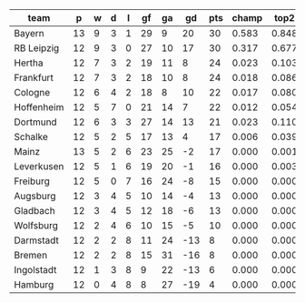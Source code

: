 |    team    | p  | w | d | l | gf | ga | gd  | pts | champ | top2  | top3  | top4  |  5-7  | bot4  | bot3  | bot2  |
|------------|----|---|---|---|----|----|-----|-----|-------|-------|-------|-------|-------|-------|-------|-------|
| Bayern     | 13 | 9 | 3 | 1 | 29 |  9 |  20 |  30 | 0.583 | 0.848 | 0.934 | 0.971 | 0.027 | 0.000 | 0.000 | 0.000|
| RB Leipzig | 12 | 9 | 3 | 0 | 27 | 10 |  17 |  30 | 0.317 | 0.677 | 0.833 | 0.910 | 0.083 | 0.000 | 0.000 | 0.000|
| Hertha     | 12 | 7 | 3 | 2 | 19 | 11 |   8 |  24 | 0.023 | 0.103 | 0.247 | 0.403 | 0.411 | 0.000 | 0.000 | 0.000|
| Frankfurt  | 12 | 7 | 3 | 2 | 18 | 10 |   8 |  24 | 0.018 | 0.086 | 0.216 | 0.369 | 0.434 | 0.000 | 0.000 | 0.000|
| Cologne    | 12 | 6 | 4 | 2 | 18 |  8 |  10 |  22 | 0.017 | 0.080 | 0.217 | 0.370 | 0.417 | 0.000 | 0.000 | 0.000|
| Hoffenheim | 12 | 5 | 7 | 0 | 21 | 14 |   7 |  22 | 0.012 | 0.054 | 0.163 | 0.291 | 0.422 | 0.000 | 0.000 | 0.000|
| Dortmund   | 12 | 6 | 3 | 3 | 27 | 14 |  13 |  21 | 0.023 | 0.110 | 0.258 | 0.411 | 0.404 | 0.001 | 0.000 | 0.000|
| Schalke    | 12 | 5 | 2 | 5 | 17 | 13 |   4 |  17 | 0.006 | 0.039 | 0.111 | 0.217 | 0.419 | 0.001 | 0.000 | 0.000|
| Mainz      | 13 | 5 | 2 | 6 | 23 | 25 |  -2 |  17 | 0.000 | 0.001 | 0.004 | 0.012 | 0.090 | 0.053 | 0.018 | 0.006|
| Leverkusen | 12 | 5 | 1 | 6 | 19 | 20 |  -1 |  16 | 0.000 | 0.003 | 0.015 | 0.036 | 0.178 | 0.021 | 0.007 | 0.002|
| Freiburg   | 12 | 5 | 0 | 7 | 16 | 24 |  -8 |  15 | 0.000 | 0.000 | 0.001 | 0.003 | 0.026 | 0.177 | 0.085 | 0.032|
| Augsburg   | 12 | 3 | 4 | 5 | 10 | 14 |  -4 |  13 | 0.000 | 0.000 | 0.001 | 0.003 | 0.032 | 0.142 | 0.064 | 0.025|
| Gladbach   | 12 | 3 | 4 | 5 | 12 | 18 |  -6 |  13 | 0.000 | 0.000 | 0.002 | 0.004 | 0.047 | 0.113 | 0.048 | 0.018|
| Wolfsburg  | 12 | 2 | 4 | 6 | 10 | 15 |  -5 |  10 | 0.000 | 0.000 | 0.000 | 0.000 | 0.008 | 0.318 | 0.175 | 0.080|
| Darmstadt  | 12 | 2 | 2 | 8 | 11 | 24 | -13 |   8 | 0.000 | 0.000 | 0.000 | 0.000 | 0.001 | 0.665 | 0.483 | 0.281|
| Bremen     | 12 | 2 | 2 | 8 | 15 | 31 | -16 |   8 | 0.000 | 0.000 | 0.000 | 0.000 | 0.000 | 0.809 | 0.662 | 0.456|
| Ingolstadt | 12 | 1 | 3 | 8 |  9 | 22 | -13 |   6 | 0.000 | 0.000 | 0.000 | 0.000 | 0.001 | 0.781 | 0.624 | 0.414|
| Hamburg    | 12 | 0 | 4 | 8 |  8 | 27 | -19 |   4 | 0.000 | 0.000 | 0.000 | 0.000 | 0.000 | 0.918 | 0.833 | 0.686|
